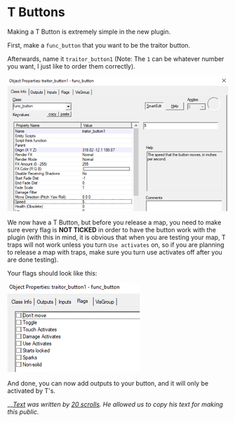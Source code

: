 # T Buttons

Making a T Button is extremely simple in the new plugin.

First, make a `func_button` that you want to be the traitor button.

Afterwards, name it `traitor_button1` \(Note: The `1` can be whatever number you want, I just like to order them correctly\).

![](../.gitbook/assets/t-button1.png)

We now have a T Button, but before you release a map, you need to make sure every flag is **NOT TICKED** in order to have the button work with the plugin \(with this in mind, it is obvious that when you are testing your map, T traps will not work unless you turn `Use activates` on, so if you are planning to release a map with traps, make sure you turn use activates off after you are done testing\).

Your flags should look like this:

![](../.gitbook/assets/t-button2.png)

And done, you can now add outputs to your button, and it will only be activated by T's.



\_\_[_Text_](https://steam-gamers.net/forums/topic/97622-csgo-ttt-traitor-testers-t-buttons-and-t-doors/) _was written by_ [_20 scrolls_](https://steam-gamers.net/profile/21544-20-scrolls/)_. He allowed us to copy his text for making this public._


